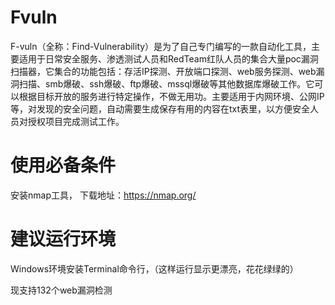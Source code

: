 # Fvuln
F-vuln（全称：Find-Vulnerability）是为了自己专门编写的一款自动化工具，主要适用于日常安全服务、渗透测试人员和RedTeam红队人员的集合大量poc漏洞扫描器，它集合的功能包括：存活IP探测、开放端口探测、web服务探测、web漏洞扫描、smb爆破、ssh爆破、ftp爆破、mssql爆破等其他数据库爆破工作。它可以根据目标开放的服务进行特定操作，不做无用功。主要适用于内网环境、公网IP等，对发现的安全问题，自动需要生成保存有用的内容在txt表里，以方便安全人员对授权项目完成测试工作。

# 使用必备条件
安装nmap工具，
下载地址：https://nmap.org/

# 建议运行环境
Windows环境安装Terminal命令行，（这样运行显示更漂亮，花花绿绿的）







现支持132个web漏洞检测
